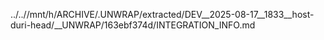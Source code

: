 ../..//mnt/h/ARCHIVE/.UNWRAP/extracted/DEV__2025-08-17__1833__host-duri-head/__UNWRAP/163ebf374d/INTEGRATION_INFO.md